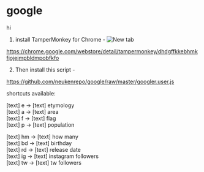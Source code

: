 # google

hi

1) install TamperMonkey for Chrome -
![New tab](//example.com/) 

https://chrome.google.com/webstore/detail/tampermonkey/dhdgffkkebhmkfjojejmpbldmpobfkfo

2) Then install this script -

https://github.com/neukenrepo/google/raw/master/googler.user.js


shortcuts available:

[text] e -> [text] etymology  
[text] a -> [text] area  
[text] f -> [text] flag  
[text] p -> [text] population

[text] hm -> [text] how many  
[text] bd -> [text] birthday  
[text] rd -> [text] release date  
[text] ig -> [text] instagram followers  
[text] tw -> [text] tw followers  
